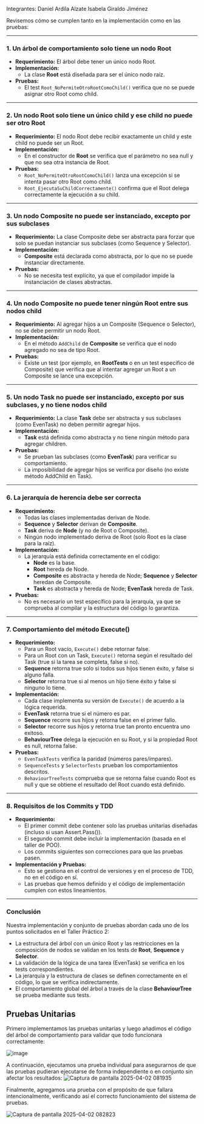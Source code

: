 Integrantes:
Daniel Ardila Alzate
Isabela Giraldo Jiménez

Revisemos cómo se cumplen tanto en la implementación como en las pruebas:

---

### 1. Un árbol de comportamiento solo tiene un nodo Root  
- **Requerimiento:** El árbol debe tener un único nodo Root.  
- **Implementación:**  
  - La clase **Root** está diseñada para ser el único nodo raíz.  
- **Pruebas:**  
  - El test `Root_NoPermiteOtroRootComoChild()` verifica que no se puede asignar otro Root como child.

---

### 2. Un nodo Root solo tiene un único child y ese child no puede ser otro Root  
- **Requerimiento:** El nodo Root debe recibir exactamente un child y este child no puede ser un Root.  
- **Implementación:**  
  - En el constructor de **Root** se verifica que el parámetro no sea null y que no sea otra instancia de Root.  
- **Pruebas:**  
  - `Root_NoPermiteOtroRootComoChild()` lanza una excepción si se intenta pasar otro Root como child.  
  - `Root_EjecutaSuChildCorrectamente()` confirma que el Root delega correctamente la ejecución a su child.

---

### 3. Un nodo Composite no puede ser instanciado, excepto por sus subclases  
- **Requerimiento:** La clase Composite debe ser abstracta para forzar que solo se puedan instanciar sus subclases (como Sequence y Selector).  
- **Implementación:**  
  - **Composite** está declarada como abstracta, por lo que no se puede instanciar directamente.  
- **Pruebas:**  
  - No se necesita test explícito, ya que el compilador impide la instanciación de clases abstractas.

---

### 4. Un nodo Composite no puede tener ningún Root entre sus nodos child  
- **Requerimiento:** Al agregar hijos a un Composite (Sequence o Selector), no se debe permitir un nodo Root.  
- **Implementación:**  
  - En el método `AddChild` de **Composite** se verifica que el nodo agregado no sea de tipo Root.  
- **Pruebas:**  
  - Existe un test (por ejemplo, en **RootTests** o en un test específico de Composite) que verifica que al intentar agregar un Root a un Composite se lance una excepción.

---

### 5. Un nodo Task no puede ser instanciado, excepto por sus subclases, y no tiene nodos child  
- **Requerimiento:** La clase **Task** debe ser abstracta y sus subclases (como EvenTask) no deben permitir agregar hijos.  
- **Implementación:**  
  - **Task** está definida como abstracta y no tiene ningún método para agregar children.  
- **Pruebas:**  
  - Se prueban las subclases (como **EvenTask**) para verificar su comportamiento.  
  - La imposibilidad de agregar hijos se verifica por diseño (no existe método AddChild en Task).

---

### 6. La jerarquía de herencia debe ser correcta  
- **Requerimiento:**  
  - Todas las clases implementadas derivan de Node.  
  - **Sequence** y **Selector** derivan de **Composite**.  
  - **Task** deriva de **Node** (y no de Root o Composite).  
  - Ningún nodo implementado deriva de Root (solo Root es la clase para la raíz).  
- **Implementación:**  
  - La jerarquía está definida correctamente en el código:  
    - **Node** es la base.  
    - **Root** hereda de Node.  
    - **Composite** es abstracta y hereda de Node; **Sequence** y **Selector** heredan de Composite.  
    - **Task** es abstracta y hereda de Node; **EvenTask** hereda de Task.
- **Pruebas:**  
  - No es necesario un test específico para la jerarquía, ya que se comprueba al compilar y la estructura del código lo garantiza.

---

### 7. Comportamiento del método Execute()  
- **Requerimiento:**  
  - Para un Root vacío, `Execute()` debe retornar false.  
  - Para un Root con un Task, `Execute()` retorna según el resultado del Task (true si la tarea se completa, false si no).  
  - **Sequence** retorna true solo si todos sus hijos tienen éxito, y false si alguno falla.  
  - **Selector** retorna true si al menos un hijo tiene éxito y false si ninguno lo tiene.
- **Implementación:**  
  - Cada clase implementa su versión de `Execute()` de acuerdo a la lógica requerida.  
  - **EvenTask** retorna true si el número es par.  
  - **Sequence** recorre sus hijos y retorna false en el primer fallo.  
  - **Selector** recorre sus hijos y retorna true tan pronto encuentra uno exitoso.  
  - **BehaviourTree** delega la ejecución en su Root, y si la propiedad Root es null, retorna false.
- **Pruebas:**  
  - `EvenTaskTests` verifica la paridad (números pares/ímpares).  
  - `SequenceTests` y `SelectorTests` prueban los comportamientos descritos.  
  - `BehaviourTreeTests` comprueba que se retorna false cuando Root es null y que se obtiene el resultado del Root cuando está definido.

---

### 8. Requisitos de los Commits y TDD  
- **Requerimiento:**  
  - El primer commit debe contener solo las pruebas unitarias diseñadas (incluso si usan Assert.Pass()).  
  - El segundo commit debe incluir la implementación (basada en el taller de POO).  
  - Los commits siguientes son correcciones para que las pruebas pasen.
- **Implementación y Pruebas:**  
  - Esto se gestiona en el control de versiones y en el proceso de TDD, no en el código en sí.  
  - Las pruebas que hemos definido y el código de implementación cumplen con estos lineamientos.

---

### Conclusión

Nuestra implementación y conjunto de pruebas abordan cada uno de los puntos solicitados en el Taller Práctico 2:

- La estructura del árbol con un único Root y las restricciones en la composición de nodos se validan en los tests de **Root**, **Sequence** y **Selector**.
- La validación de la lógica de una tarea (EvenTask) se verifica en los tests correspondientes.
- La jerarquía y la estructura de clases se definen correctamente en el código, lo que se verifica indirectamente.
- El comportamiento global del árbol a través de la clase **BehaviourTree** se prueba mediante sus tests.

## Pruebas Unitarias

Primero implementamos las pruebas unitarias y luego añadimos el código del árbol de comportamiento para validar que todo funcionara correctamente:

![image](https://github.com/user-attachments/assets/e2fe55c8-3cb8-43a1-b28c-b395ed160b71)

A continuación, ejecutamos una prueba individual para asegurarnos de que las pruebas pudieran ejecutarse de forma independiente o en conjunto sin afectar los resultados:
![Captura de pantalla 2025-04-02 081935](https://github.com/user-attachments/assets/54802790-a1ff-4c7b-9436-6ef018787b26)

Finalmente, agregamos una prueba con el propósito de que fallara intencionalmente, verificando así el correcto funcionamiento del sistema de pruebas.

![Captura de pantalla 2025-04-02 082823](https://github.com/user-attachments/assets/ca49cf95-d326-4bec-b241-b3a1d61b326a)

